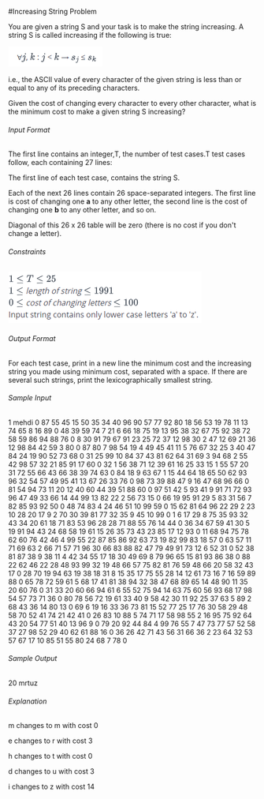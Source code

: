 #Increasing String Problem

You are given a string S and your task is to make the string increasing. 
A string S is called increasing if the following is true:

![img.png](img.png)

i.e., the ASCII value of every character of the given string  is less than or equal to any of its preceding characters.

Given the cost of changing every character to every other character, what is the minimum cost to make a given string S increasing?

###### Input Format
The first line contains an integer,T, the number of test cases.T test cases follow, each containing 27 lines:

The first line of each test case, contains the string S.

Each of the next 26 lines contain 26 space-separated integers. The first line is cost of changing one **a** to any other letter, 
the second line is the cost of changing one **b** to any other letter, and so on.

Diagonal of this 26 x 26 table will be zero (there is no cost if you don't change a letter).
###### Constraints
![img_1.png](img_1.png)

###### Output Format
For each test case, print in a new line the minimum cost and the increasing string you made using minimum cost, separated with a space.
If there are several such strings, print the lexicographically smallest string.
###### Sample Input
1
mehdi
0 87 55 45 15 50 35 34 40 96 90 57 77 92 80 18 56 53 19 78 11 13 74 65 8 16
89 0 48 39 59 74 7 21 6 66 18 75 19 13 95 38 32 67 75 92 38 72 58 59 86 94
88 76 0 8 30 91 79 67 91 23 25 72 37 12 98 30 2 47 12 69 21 36 12 98 84 42
59 3 80 0 87 80 7 98 54 19 4 49 45 41 11 5 76 67 32 25 3 40 47 84 24 19
90 52 73 68 0 31 25 99 10 84 37 43 81 62 64 31 69 3 94 68 2 55 42 98 57 32
21 85 91 17 60 0 32 1 56 38 71 12 39 61 16 25 33 15 1 55 57 20 31 72 55 66
43 66 38 39 74 63 0 84 18 9 63 67 1 15 44 64 18 65 50 62 93 96 32 54 57 49
95 41 13 67 26 33 76 0 98 73 39 88 47 9 16 47 68 96 66 0 81 54 94 73 11 20
12 40 60 44 39 51 88 60 0 97 51 42 5 93 41 9 91 71 72 93 96 47 49 33 66 14
44 99 13 82 22 2 56 73 15 0 66 19 95 91 29 5 83 31 56 7 82 85 93 92 50 0
48 74 83 4 24 46 51 10 99 59 0 15 62 81 64 96 22 29 2 23 10 28 20 17 9 2
70 30 39 81 77 32 35 9 45 10 99 0 1 6 17 29 8 75 35 93 32 43 34 20 61 18
71 83 53 96 28 28 71 88 55 76 14 44 0 36 34 67 59 41 30 5 19 91 94 43 24 68
58 19 61 15 26 35 73 43 23 85 17 12 93 0 11 68 94 75 78 62 60 76 42 46 4 99
55 22 87 85 86 92 63 73 19 82 99 83 18 57 0 63 57 11 71 69 63 2 66 71 57 71
96 30 66 83 88 82 47 79 49 91 73 12 6 52 31 0 52 38 81 87 38 9 38 11 4 42
34 55 17 18 30 49 69 8 79 96 65 15 81 93 86 38 0 88 22 62 46 22 28 48 93 99
32 19 48 66 57 75 82 81 76 59 48 66 20 58 32 43 17 0 28 70 19 94 63 19 38 18
31 8 15 35 17 75 55 28 14 12 61 73 16 7 16 59 89 88 0 65 78 72 59 61 5 68
17 41 81 38 94 32 38 47 68 89 65 14 48 90 11 35 20 60 76 0 31 33 20 60 66 94
61 6 55 52 75 94 14 63 75 60 56 93 68 17 98 54 57 73 71 36 0 80 78 56 72 19
61 33 40 9 58 42 30 11 92 25 37 63 5 89 2 68 43 36 14 80 13 0 69 6 19 16
33 36 73 81 15 52 77 25 17 76 30 58 29 48 58 70 52 41 74 21 42 41 0 26 83 10
88 5 74 71 17 58 98 55 2 16 95 75 92 64 43 20 54 77 51 40 13 96 9 0 79 20
92 44 84 4 99 76 55 7 47 73 77 57 52 58 37 27 98 52 29 40 62 61 88 16 0 36
26 42 71 43 56 31 66 36 2 23 64 32 53 57 67 17 10 85 51 55 80 24 68 7 78 0
###### Sample Output
20 mrtuz

###### Explanation

m changes to m with cost 0

e changes to r with cost 3

h changes to t with cost 0

d changes to u with cost 3

i changes to z with cost 14